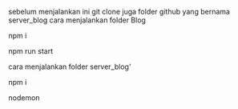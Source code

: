sebelum menjalankan ini git clone juga folder github yang bernama server_blog
cara menjalankan folder Blog

npm i 

npm run start

cara menjalankan folder server_blog'

npm i

nodemon
